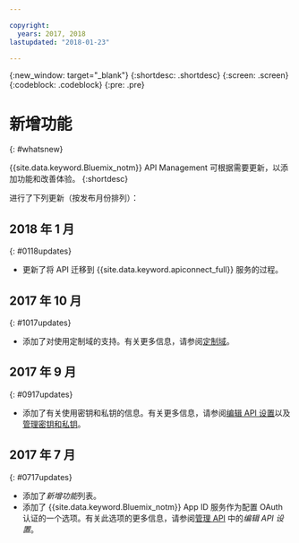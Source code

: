 ```yaml
---

copyright:
  years: 2017, 2018
lastupdated: "2018-01-23"

---
```



{:new_window: target="_blank"}
{:shortdesc: .shortdesc}
{:screen: .screen}
{:codeblock: .codeblock}
{:pre: .pre}

# 新增功能
{: #whatsnew}

{{site.data.keyword.Bluemix_notm}} API Management 可根据需要更新，以添加功能和改善体验。
{:shortdesc}

进行了下列更新（按发布月份排列）：

## 2018 年 1 月
{: #0118updates}

* 更新了将 API 迁移到 {{site.data.keyword.apiconnect_full}} 服务的过程。

## 2017 年 10 月
{: #1017updates}

* 添加了对使用定制域的支持。有关更多信息，请参阅[定制域](manage_apis.html#custom_domains)。

## 2017 年 9 月
{: #0917updates}

* 添加了有关使用密钥和私钥的信息。有关更多信息，请参阅[编辑 API 设置](manage_apis.html#settings_apis)以及[管理密钥和私钥](keys_secrets.html)。 

## 2017 年 7 月
{: #0717updates}

* 添加了*新增功能*列表。
* 添加了 {{site.data.keyword.Bluemix_notm}} App ID 服务作为配置 OAuth 认证的一个选项。有关此选项的更多信息，请参阅[管理 API](manage_apis.html) 中的*编辑 API 设置*。
